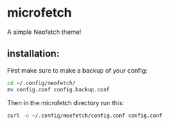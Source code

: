 # microfetch

A simple Neofetch theme!
## installation:
First make sure to make a backup of your config:
```bash
cd ~/.config/neofetch/ 
mv config.conf config.backup.conf 
```
Then in the microfetch directory run this:
```bash
curl -o ~/.config/neofetch/config.conf config.conf
```
